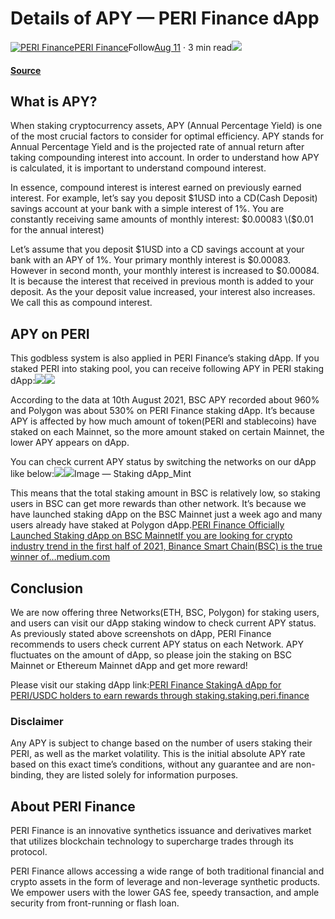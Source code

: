 # Details of APY — PERI Finance dApp

[![PERI Finance](https://miro.medium.com/fit/c/96/96/1*8823tJq5K3Y0x2MHlm_n9w.jpeg)](https://perifinance.medium.com/?source=post_page-----4231e061616f--------------------------------)[PERI Finance](https://perifinance.medium.com/?source=post_page-----4231e061616f--------------------------------)Follow[Aug 11](https://medium.com/perifinance/details-of-apy-peri-finance-dapp-4231e061616f?source=post_page-----4231e061616f--------------------------------) · 3 min read![](https://miro.medium.com/max/1400/1*6Y1EUbC34c0CkXxIiq7VuA.jpeg)

#### [Source](https://medium.com/perifinance/details-of-apy-peri-finance-dapp-4231e061616f)

## What is APY? <a id="feea"></a>

When staking cryptocurrency assets, APY \(Annual Percentage Yield\) is one of the most crucial factors to consider for optimal efficiency. APY stands for Annual Percentage Yield and is the projected rate of annual return after taking compounding interest into account. In order to understand how APY is calculated, it is important to understand compound interest.

In essence, compound interest is interest earned on previously earned interest. For example, let’s say you deposit $1USD into a CD\(Cash Deposit\) savings account at your bank with a simple interest of 1%. You are constantly receiving same amounts of monthly interest: $0.00083 \($0.01 for the annual interest\)

Let’s assume that you deposit $1USD into a CD savings account at your bank with an APY of 1%. Your primary monthly interest is $0.00083.  
However in second month, your monthly interest is increased to $0.00084. It is because the interest that received in previous month is added to your deposit. As the your deposit value increased, your interest also increases. We call this as compound interest.

## APY on PERI <a id="440b"></a>

This godbless system is also applied in PERI Finance’s staking dApp. If you staked PERI into staking pool, you can receive following APY in PERI staking dApp:![](https://miro.medium.com/max/60/1*ejpln82tnXSIT2jjv-u5bg.jpeg?q=20)![](https://miro.medium.com/max/700/1*ejpln82tnXSIT2jjv-u5bg.jpeg)

According to the data at 10th August 2021, BSC APY recorded about 960% and Polygon was about 530% on PERI Finance staking dApp. It’s because APY is affected by how much amount of token\(PERI and stablecoins\) have staked on each Mainnet, so the more amount staked on certain Mainnet, the lower APY appears on dApp.

You can check current APY status by switching the networks on our dApp like below:![](https://miro.medium.com/max/5760/1*t7pVq7IynR_LK_vwdGfglg.png)![](https://miro.medium.com/max/5760/1*wMw_SYpmD5SPdaOoSXiQvQ.png)Image — Staking dApp\_Mint

This means that the total staking amount in BSC is relatively low, so staking users in BSC can get more rewards than other network. It’s because we have launched staking dApp on the BSC Mainnet just a week ago and many users already have staked at Polygon dApp.[PERI Finance Officially Launched Staking dApp on BSC MainnetIf you are looking for crypto industry trend in the first half of 2021, Binance Smart Chain\(BSC\) is the true winner of…medium.com](https://medium.com/perifinance/peri-finance-officially-launched-staking-dapp-on-bsc-mainnet-f7533cc5eaad)

## Conclusion <a id="bb60"></a>

We are now offering three Networks\(ETH, BSC, Polygon\) for staking users, and users can visit our dApp staking window to check current APY status. As previously stated above screenshots on dApp, PERI Finance recommends to users check current APY status on each Network. APY fluctuates on the amount of dApp, so please join the staking on BSC Mainnet or Ethereum Mainnet dApp and get more reward!

Please visit our staking dApp link:[PERI Finance StakingA dApp for PERI/USDC holders to earn rewards through staking.staking.peri.finance](https://staking.peri.finance/)

### Disclaimer <a id="7808"></a>

Any APY is subject to change based on the number of users staking their PERI, as well as the market volatility. This is the initial absolute APY rate based on this exact time’s conditions, without any guarantee and are non-binding, they are listed solely for information purposes.

## About PERI Finance <a id="cd1b"></a>

PERI Finance is an innovative synthetics issuance and derivatives market that utilizes blockchain technology to supercharge trades through its protocol.

PERI Finance allows accessing a wide range of both traditional financial and crypto assets in the form of leverage and non-leverage synthetic products. We empower users with the lower GAS fee, speedy transaction, and ample security from front-running or flash loan.

